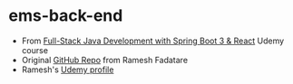# ems-back-end

* From [Full-Stack Java Development with Spring Boot 3 & React](https://www.udemy.com/course/full-stack-java-development-with-spring-boot-react/) Udemy course
* Original [GitHub Repo](https://github.com/RameshMF/fullstack-react-and-springboot) from Ramesh Fadatare
* Ramesh's [Udemy profile](https://www.udemy.com/user/ramesh-fadatare/)
